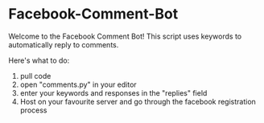 # Facebook-Comment-Bot

Welcome to the Facebook Comment Bot!
This script uses keywords to automatically reply to comments.

Here's what to do:

1. pull code
2. open "comments.py" in your editor
3. enter your keywords and responses in the "replies" field
4. Host on your favourite server and go through the facebook registration process
